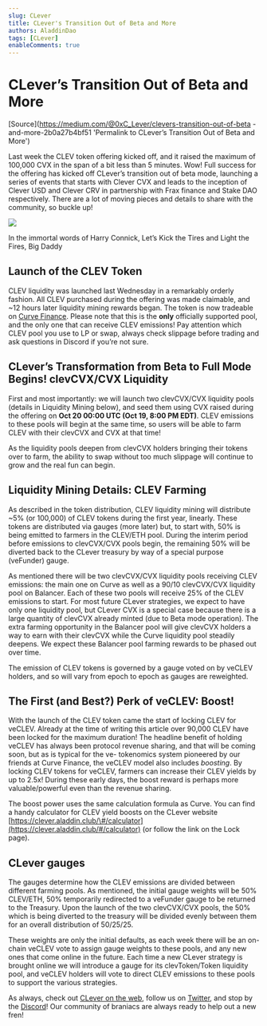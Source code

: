 ```yaml
---
slug: CLever
title: CLever's Transition Out of Beta and More
authors: AladdinDao
tags: [CLever]
enableComments: true
---
```


# CLever’s Transition Out of Beta and More

[Source](https://medium.com/@0xC_Lever/clevers-transition-out-of-beta
-and-more-2b0a27b4bf51 'Permalink to CLever’s Transition Out of Beta and More')

Last week the CLEV token offering kicked off, and it raised the maximum of 100,000 CVX in the span of a bit less than 5 minutes. Wow! Full success for the offering has kicked off CLever’s transition out of beta mode, launching a series of events that starts with Clever CVX and leads to the inception of Clever USD and Clever CRV in partnership with Frax finance and Stake DAO respectively. There are a lot of moving pieces and details to share with the community, so buckle up!

![](https://miro.medium.com/max/1400/0*oF4pfwz0BXhnNxD1.jpg)

In the immortal words of Harry Connick, Let’s Kick the Tires and Light the Fires, Big Daddy

## **Launch of the CLEV Token**

CLEV liquidity was launched last Wednesday in a remarkably orderly fashion. All CLEV purchased during the offering was made claimable, and ~12 hours later liquidity mining rewards began. The token is now tradeable on [Curve Finance](https://curve.fi/factory-crypto/140). Please note that this is the **only** officially supported pool, and the only one that can receive CLEV emissions! Pay attention which CLEV pool you use to LP or swap, always check slippage before trading and ask questions in Discord if you’re not sure.

## **CLever’s Transformation from Beta to Full Mode Begins! clevCVX/CVX Liquidity**

First and most importantly: we will launch two clevCVX/CVX liquidity pools (details in Liquidity Mining below), and seed them using CVX raised during the offering on **Oct 20 00:00 UTC (Oct 19, 8:00 PM EDT)**. CLEV emissions to these pools will begin at the same time, so users will be able to farm CLEV with their clevCVX and CVX at that time!

As the liquidity pools deepen from clevCVX holders bringing their tokens over to farm, the ability to swap without too much slippage will continue to grow and the real fun can begin.

## **Liquidity Mining Details: CLEV Farming**

As described in the token distribution, CLEV liquidity mining will distribute ~5% (or 100,000) of CLEV tokens during the first year, linearly. These tokens are distributed via gauges (more later) but, to start with, 50% is being emitted to farmers in the CLEV/ETH pool. During the interim period before emissions to clevCVX/CVX pools begin, the remaining 50% will be diverted back to the CLever treasury by way of a special purpose (veFunder) gauge.

As mentioned there will be two clevCVX/CVX liquidity pools receiving CLEV emissions: the main one on Curve as well as a 90/10 clevCVX/CVX liquidity pool on Balancer. Each of these two pools will receive 25% of the CLEV emissions to start. For most future CLever strategies, we expect to have only one liquidity pool, but CLever CVX is a special case because there is a large quantity of clevCVX already minted (due to Beta mode operation). The extra farming opportunity in the Balancer pool will give clevCVX holders a way to earn with their clevCVX while the Curve liquidity pool steadily deepens. We expect these Balancer pool farming rewards to be phased out over time.

The emission of CLEV tokens is governed by a gauge voted on by veCLEV holders, and so will vary from epoch to epoch as gauges are reweighted.

## **The First (and Best?) Perk of veCLEV: Boost!**

With the launch of the CLEV token came the start of locking CLEV for veCLEV. Already at the time of writing this article over 90,000 CLEV have been locked for the maximum duration! The headline benefit of holding veCLEV has always been protocol revenue sharing, and that will be coming soon, but as is typical for the ve- tokenomics system pioneered by our friends at Curve Finance, the veCLEV model also includes _boosting_. By locking CLEV tokens for veCLEV, farmers can increase their CLEV yields by up to 2.5x! During these early days, the boost reward is perhaps more valuable/powerful even than the revenue sharing.

The boost power uses the same calculation formula as Curve. You can find a handy calculator for CLEV yield boosts on the CLever website [https://clever.aladdin.club/\#/calculator](https://clever.aladdin.club/#/calculator) (or follow the link on the Lock page).

## **CLever gauges**

The gauges determine how the CLEV emissions are divided between different farming pools. As mentioned, the initial gauge weights will be 50% CLEV/ETH, 50% temporarily redirected to a veFunder gauge to be returned to the Treasury. Upon the launch of the two clevCVX/CVX pools, the 50% which is being diverted to the treasury will be divided evenly between them for an overall distribution of 50/25/25.

These weights are only the initial defaults, as each week there will be an on-chain veCLEV vote to assign gauge weights to these pools, and any new ones that come online in the future. Each time a new CLever strategy is brought online we will introduce a gauge for its clevToken/Token liquidity pool, and veCLEV holders will vote to direct CLEV emissions to these pools to support the various strategies.

As always, check out [CLever on the web](https://clever.aladdin.club/#/clever), follow us on [Twitter](https://twitter.com/0xC_Lever), and stop by the [Discord](http://discord.gg/uSAUmXc2jw)! Our community of braniacs are always ready to help out a new fren!
